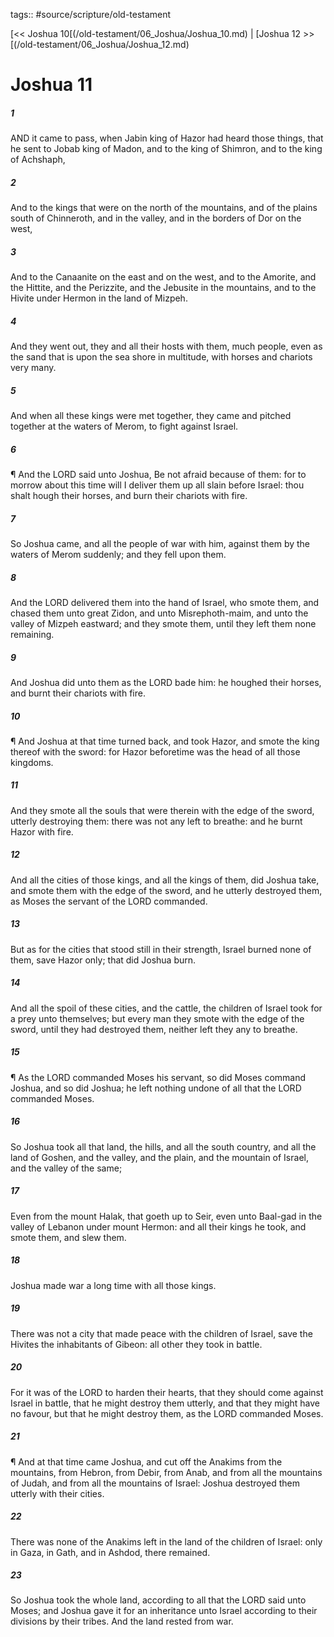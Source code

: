 tags:: #source/scripture/old-testament

[<< Joshua 10[(/old-testament/06_Joshua/Joshua_10.md) | [Joshua 12 >>[(/old-testament/06_Joshua/Joshua_12.md)

# Joshua 11

##### 1

AND it came to pass, when Jabin king of Hazor had heard those things, that he sent to Jobab king of Madon, and to the king of Shimron, and to the king of Achshaph,

##### 2

And to the kings that were on the north of the mountains, and of the plains south of Chinneroth, and in the valley, and in the borders of Dor on the west,

##### 3

And to the Canaanite on the east and on the west, and to the Amorite, and the Hittite, and the Perizzite, and the Jebusite in the mountains, and to the Hivite under Hermon in the land of Mizpeh.

##### 4

And they went out, they and all their hosts with them, much people, even as the sand that is upon the sea shore in multitude, with horses and chariots very many.

##### 5

And when all these kings were met together, they came and pitched together at the waters of Merom, to fight against Israel.

##### 6

¶ And the LORD said unto Joshua, Be not afraid because of them: for to morrow about this time will I deliver them up all slain before Israel: thou shalt hough their horses, and burn their chariots with fire.

##### 7

So Joshua came, and all the people of war with him, against them by the waters of Merom suddenly; and they fell upon them.

##### 8

And the LORD delivered them into the hand of Israel, who smote them, and chased them unto great Zidon, and unto Misrephoth-maim, and unto the valley of Mizpeh eastward; and they smote them, until they left them none remaining.

##### 9

And Joshua did unto them as the LORD bade him: he houghed their horses, and burnt their chariots with fire.

##### 10

¶ And Joshua at that time turned back, and took Hazor, and smote the king thereof with the sword: for Hazor beforetime was the head of all those kingdoms.

##### 11

And they smote all the souls that were therein with the edge of the sword, utterly destroying them: there was not any left to breathe: and he burnt Hazor with fire.

##### 12

And all the cities of those kings, and all the kings of them, did Joshua take, and smote them with the edge of the sword, and he utterly destroyed them, as Moses the servant of the LORD commanded.

##### 13

But as for the cities that stood still in their strength, Israel burned none of them, save Hazor only; that did Joshua burn.

##### 14

And all the spoil of these cities, and the cattle, the children of Israel took for a prey unto themselves; but every man they smote with the edge of the sword, until they had destroyed them, neither left they any to breathe.

##### 15

¶ As the LORD commanded Moses his servant, so did Moses command Joshua, and so did Joshua; he left nothing undone of all that the LORD commanded Moses.

##### 16

So Joshua took all that land, the hills, and all the south country, and all the land of Goshen, and the valley, and the plain, and the mountain of Israel, and the valley of the same;

##### 17

Even from the mount Halak, that goeth up to Seir, even unto Baal-gad in the valley of Lebanon under mount Hermon: and all their kings he took, and smote them, and slew them.

##### 18

Joshua made war a long time with all those kings.

##### 19

There was not a city that made peace with the children of Israel, save the Hivites the inhabitants of Gibeon: all other they took in battle.

##### 20

For it was of the LORD to harden their hearts, that they should come against Israel in battle, that he might destroy them utterly, and that they might have no favour, but that he might destroy them, as the LORD commanded Moses.

##### 21

¶ And at that time came Joshua, and cut off the Anakims from the mountains, from Hebron, from Debir, from Anab, and from all the mountains of Judah, and from all the mountains of Israel: Joshua destroyed them utterly with their cities.

##### 22

There was none of the Anakims left in the land of the children of Israel: only in Gaza, in Gath, and in Ashdod, there remained.

##### 23

So Joshua took the whole land, according to all that the LORD said unto Moses; and Joshua gave it for an inheritance unto Israel according to their divisions by their tribes. And the land rested from war.
